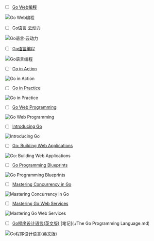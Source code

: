 + [ ] [Go Web编程](https://book.douban.com/subject/24316255/)

![Go Web编程](https://img1.doubanio.com/mpic/s26376659.jpg)

+ [ ] [Go语言·云动力](https://book.douban.com/subject/10770080/)

![Go语言·云动力](https://img1.doubanio.com/mpic/s10214867.jpg)

+ [ ] [Go语言编程](https://book.douban.com/subject/11577300/)

![Go语言编程](https://img5.doubanio.com/mpic/s11162016.jpg)

+ [ ] [Go in Action](https://book.douban.com/subject/25858023/)

![Go in Action](https://img3.doubanio.com/mpic/s27251222.jpg)

+ [ ] [Go in Practice](https://book.douban.com/subject/26345890/)

![Go in Practice](https://img3.doubanio.com/mpic/s28028193.jpg)

+ [ ] [Go Web Programming](https://book.douban.com/subject/26340005/)

![Go Web Programming](https://img3.doubanio.com/mpic/s28021995.jpg)

+ [ ] [Introducing Go](https://book.douban.com/subject/26705793/)

![Introducing Go](https://img1.doubanio.com/mpic/s28380718.jpg)

+ [ ] [Go: Building Web Applications](http://www.salttiger.com/go-building-web-applications/)

![Go: Building Web Applications](http://ecx.images-amazon.com/images/I/51vKBWRztbL._SL200_.jpg)

+ [ ] [Go Programming Blueprints](https://book.douban.com/subject/26331858/)

![Go Programming Blueprints](https://img1.doubanio.com/mpic/s28014398.jpg)

+ [ ] [Mastering Concurrency in Go](https://book.douban.com/subject/25959823/)

![Mastering Concurrency in Go](https://img3.doubanio.com/mpic/s27406475.jpg)

+ [ ] [Mastering Go Web Services](http://www.salttiger.com/mastering-go-web-services/)

![Mastering Go Web Services](http://www.salttiger.com/wp-content/uploads/2015/09/1.jpg)

+ [ ] [Go程序设计语言(英文版)](https://book.douban.com/subject/26859123/) [笔记](./The Go Programming Language.md)

![Go程序设计语言(英文版)](https://img3.doubanio.com/mpic/s29140891.jpg)
